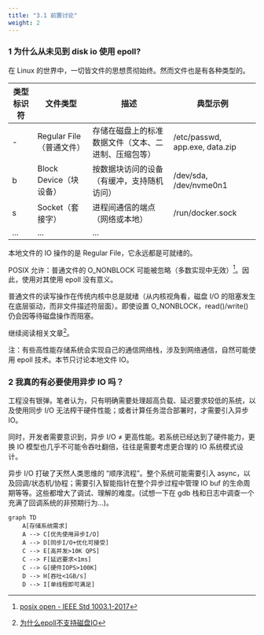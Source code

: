 ```yaml
---
title: "3.1 前置讨论"
weight: 2
---
```



### 1 为什么从未见到 disk io 使用 epoll?

在 Linux 的世界中，一切皆文件的思想贯彻始终。然而文件也是有各种类型的。

| 类型标识符 | 文件类型               | 描述                                       | 典型示例                     |
|-----------|------------------------|--------------------------------------------|-----------------------------|
| -         | Regular File（普通文件） | 存储在磁盘上的标准数据文件（文本、二进制、压缩包等） | /etc/passwd, app.exe, data.zip |
| b         | Block Device（块设备）   | 按数据块访问的设备（有缓冲，支持随机访问）    | /dev/sda, /dev/nvme0n1      |
| s         | Socket（套接字）         | 进程间通信的端点（网络或本地）               | /run/docker.sock            |
| ...         | ... | ...            |                              |

本地文件的 IO 操作的是 Regular File，它永远都是可就绪的。

POSIX 允许：普通文件的 O_NONBLOCK 可能被忽略（多数实现中无效）[^posix_non_blocking]。因此，使用对其使用 epoll 没有意义。

普通文件的读写操作在传统内核中总是就绪（从内核视角看，磁盘 I/O 的阻塞发生在底层驱动，而非文件描述符层面）。即使设置 O_NONBLOCK，read()/write() 仍会因等待磁盘操作而阻塞。

继续阅读相关文章[^regular_blocking]。

注：有些高性能存储系统会实现自己的通信网络栈，涉及到网络通信，自然可能使用 epoll 技术。本节只讨论本地文件 IO。



[^posix_non_blocking]: [posix open - IEEE Std 1003.1-2017](https://pubs.opengroup.org/onlinepubs/9699919799/functions/open.html)
[^regular_blocking]: [为什么epoll不支持磁盘IO](https://www.pulpcode.cn/2021/04/03/regular-files-with-epoll/)

### 2 我真的有必要使用异步 IO 吗？

工程没有银弹。笔者认为，只有明确需要处理超高负载、延迟要求较低的系统，以及使用同步 I/O 无法榨干硬件性能；或者计算任务混合部署时，才需要引入异步 IO。

同时，开发者需要意识到，异步 I/O ≠ 更高性能。若系统已经达到了硬件能力，更换 IO 模型也几乎不可能令吞吐翻倍，往往是需要考虑更合理的 IO 系统模式设计。

异步 I/O 打破了天然人类思维的 “顺序流程”。整个系统可能需要引入 async，以及回调/状态机/协程；需要引入智能指针在整个异步过程中管理 IO buf 的生命周期等等。这些都增大了调试、理解的难度。(试想一下在 gdb 栈和日志中调查一个充满了回调系统的非预期行为…)。

```mermaid
graph TD
    A[存储系统需求]
    A --> C[优先使用异步I/O]
    A --> D[同步I/O+优化可接受]
    C --> E[高并发>10K QPS]
    C --> F[延迟要求<1ms]
    C --> G[硬件IOPS>100K]
    D --> H[吞吐<1GB/s]
    D --> I[单线程即可满足]
```
